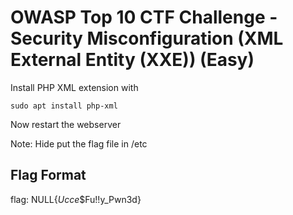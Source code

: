 # OWASP Top 10 CTF Challenge - Security Misconfiguration (XML External Entity (XXE)) (Easy)
Install PHP XML extension with 
	
	sudo apt install php-xml

Now restart the webserver

Note: Hide put the flag file in /etc

## Flag Format
flag:   NULL{$Ucce$$Fu!!y_Pwn3d}

